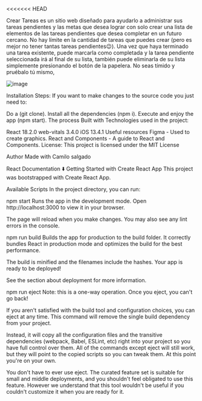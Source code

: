 <<<<<<< HEAD

Crear Tareas es un sitio web diseñado para ayudarlo a administrar sus tareas pendientes y las metas que desea lograr con solo crear una lista de elementos de las tareas pendientes que desea completar en un futuro cercano. No hay límite en la cantidad de tareas que puedes crear (pero es mejor no tener tantas tareas pendientes😉). Una vez que haya terminado una tarea existente, puede marcarla como completada y la tarea pendiente seleccionada irá al final de su lista, también puede eliminarla de su lista simplemente presionando el botón de la papelera.
No seas tímido y pruébalo tú mismo,

![image](https://github.com/camilos-byte/curso-react-intro/assets/64440659/bae8e8e5-d056-4fac-b7e2-66d8a5ed385a)


Installation Steps:
If you want to make changes to the source code you just need to:

Do a (git clone).
Install all the dependencies (npm i).
Execute and enjoy the app (npm start).
The process
Built with
Technologies used in the project:

React 18.2.0
web-vitals 3.4.0
iOS 13.4.1
Useful resources
Figma - Used to create graphics.
React and Components - A guide to React and Components.
License:
This project is licensed under the MIT License

Author
Made with Camilo salgado 


React Documentation ⬇️
Getting Started with Create React App
This project was bootstrapped with Create React App.

Available Scripts
In the project directory, you can run:

npm start
Runs the app in the development mode.
Open http://localhost:3000 to view it in your browser.

The page will reload when you make changes.
You may also see any lint errors in the console.

npm run build
Builds the app for production to the build folder.
It correctly bundles React in production mode and optimizes the build for the best performance.

The build is minified and the filenames include the hashes.
Your app is ready to be deployed!

See the section about deployment for more information.

npm run eject
Note: this is a one-way operation. Once you eject, you can't go back!

If you aren't satisfied with the build tool and configuration choices, you can eject at any time. This command will remove the single build dependency from your project.

Instead, it will copy all the configuration files and the transitive dependencies (webpack, Babel, ESLint, etc) right into your project so you have full control over them. All of the commands except eject will still work, but they will point to the copied scripts so you can tweak them. At this point you're on your own.

You don't have to ever use eject. The curated feature set is suitable for small and middle deployments, and you shouldn't feel obligated to use this feature. However we understand that this tool wouldn't be useful if you couldn't customize it when you are ready for it.

